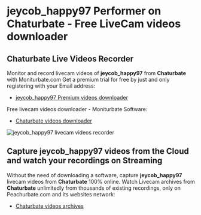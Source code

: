 # jeycob_happy97 Performer on Chaturbate - Free LiveCam videos downloader

## Chaturbate Live Videos Recorder

Monitor and record livecam videos of **jeycob_happy97** from **Chaturbate** with Moniturbate.com
Get a premium trial for free by just and only registering with your Email address:
* [jeycob_happy97 Premium videos downloader](https://moniturbate.com/request-demo-licence-key.html)

Free livecam videos downloader - Moniturbate Software:
* [Chaturbate videos downloader](https://moniturbate.com/moniturbate-download-software.html)

![jeycob_happy97 livecam videos recorder](https://peachurnet.com/templates/moniturbate-software.png)


## Capture jeycob_happy97 videos from the Cloud and watch your recordings on Streaming

Without the need of downloading a software, capture **jeycob_happy97** livecam videos from **Chaturbate** 100% online.
Watch Livecam archives from **Chaturbate** unlimitedly from thousands of existing recordings, only on Peachurbate.com and its websites network:
* [Chaturbate videos archives](https://peachurnet.com/)